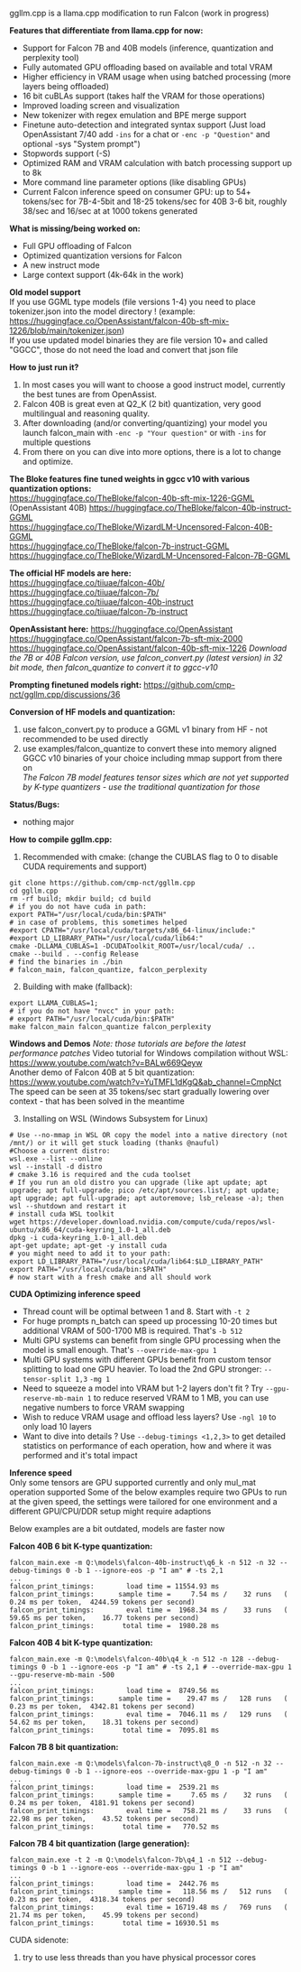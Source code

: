ggllm.cpp is a llama.cpp modification to run Falcon (work in progress)

**Features that differentiate from llama.cpp for now:**
- Support for Falcon 7B and 40B models (inference, quantization and perplexity tool)
- Fully automated GPU offloading based on available and total VRAM
- Higher efficiency in VRAM usage when using batched processing (more layers being offloaded)
- 16 bit cuBLAs support (takes half the VRAM for those operations)
- Improved loading screen and visualization
- New tokenizer with regex emulation and BPE merge support
- Finetune auto-detection and integrated syntax support (Just load OpenAssistant 7/40 add `-ins` for a chat or `-enc -p "Question"` and optional -sys "System prompt")
- Stopwords support (-S)
- Optimized RAM and VRAM calculation with batch processing support up to 8k
- More command line parameter options (like disabling GPUs)
- Current Falcon inference speed on consumer GPU: up to 54+ tokens/sec for 7B-4-5bit and 18-25 tokens/sec for 40B 3-6 bit, roughly 38/sec and 16/sec at at 1000 tokens generated
  
**What is missing/being worked on:**
- Full GPU offloading of Falcon
- Optimized quantization versions for Falcon
- A new instruct mode
- Large context support (4k-64k in the work)

**Old model support**  
If you use GGML type models (file versions 1-4) you need to place tokenizer.json into the model directory ! (example: https://huggingface.co/OpenAssistant/falcon-40b-sft-mix-1226/blob/main/tokenizer.json)  
If you use updated model binaries they are file version 10+ and called "GGCC", those do not need the load and convert that json file  

**How to just run it?**
1) In most cases you will want to choose a good instruct model, currently the best tunes are from OpenAssist.  
2) Falcon 40B is great even at Q2_K (2 bit) quantization, very good multilingual and reasoning quality.
3) After downloading (and/or converting/quantizing) your model you launch falcon_main with `-enc -p "Your question"` or with `-ins` for multiple questions
4) From there on you can dive into more options, there is a lot to change and optimize.

**The Bloke features fine tuned weights in ggcc v10 with various quantization options:**  
https://huggingface.co/TheBloke/falcon-40b-sft-mix-1226-GGML (OpenAssistant 40B)
https://huggingface.co/TheBloke/falcon-40b-instruct-GGML  
https://huggingface.co/TheBloke/WizardLM-Uncensored-Falcon-40B-GGML  
https://huggingface.co/TheBloke/falcon-7b-instruct-GGML  
https://huggingface.co/TheBloke/WizardLM-Uncensored-Falcon-7B-GGML  
  
**The official HF models are here:**  
https://huggingface.co/tiiuae/falcon-40b/  
https://huggingface.co/tiiuae/falcon-7b/  
https://huggingface.co/tiiuae/falcon-40b-instruct  
https://huggingface.co/tiiuae/falcon-7b-instruct  

**OpenAssistant here:**
https://huggingface.co/OpenAssistant
https://huggingface.co/OpenAssistant/falcon-7b-sft-mix-2000
https://huggingface.co/OpenAssistant/falcon-40b-sft-mix-1226
_Download the 7B or 40B Falcon version, use falcon_convert.py (latest version) in 32 bit mode, then falcon_quantize to convert it to ggcc-v10_

**Prompting finetuned models right:**
https://github.com/cmp-nct/ggllm.cpp/discussions/36

**Conversion of HF models and quantization:**
1) use falcon_convert.py to produce a GGML v1 binary from HF - not recommended to be used directly
2) use examples/falcon_quantize to convert these into memory aligned GGCC v10 binaries of your choice including mmap support from there on  
_The Falcon 7B model features tensor sizes which are not yet supported by K-type quantizers - use the traditional quantization for those_  
  
**Status/Bugs:**  
- nothing major
  
**How to compile ggllm.cpp:**
1) Recommended with cmake: (change the CUBLAS flag to 0 to disable CUDA requirements and support)
```
git clone https://github.com/cmp-nct/ggllm.cpp
cd ggllm.cpp
rm -rf build; mkdir build; cd build
# if you do not have cuda in path:
export PATH="/usr/local/cuda/bin:$PATH"
# in case of problems, this sometimes helped
#export CPATH="/usr/local/cuda/targets/x86_64-linux/include:"
#export LD_LIBRARY_PATH="/usr/local/cuda/lib64:"
cmake -DLLAMA_CUBLAS=1 -DCUDAToolkit_ROOT=/usr/local/cuda/ ..  
cmake --build . --config Release
# find the binaries in ./bin
# falcon_main, falcon_quantize, falcon_perplexity
```
2) Building with make (fallback):
```
export LLAMA_CUBLAS=1;
# if you do not have "nvcc" in your path:
# export PATH="/usr/local/cuda/bin:$PATH"
make falcon_main falcon_quantize falcon_perplexity
```

**Windows and Demos**
_Note: those tutorials are before the latest performance patches_
Video tutorial for Windows compilation without WSL:  
https://www.youtube.com/watch?v=BALw669Qeyw     
Another demo of Falcon 40B at 5 bit quantization:  
https://www.youtube.com/watch?v=YuTMFL1dKgQ&ab_channel=CmpNct   
The speed can be seen at 35 tokens/sec start gradually lowering over context - that has been solved in the meantime

3) Installing on WSL (Windows Subsystem for Linux)
```
# Use --no-mmap in WSL OR copy the model into a native directory (not /mnt/) or it will get stuck loading (thanks @nauful)
#Choose a current distro:
wsl.exe --list --online
wsl --install -d distro
# cmake 3.16 is required and the cuda toolset
# If you run an old distro you can upgrade (like apt update; apt upgrade; apt full-upgrade; pico /etc/apt/sources.list/; apt update; apt upgrade; apt full-upgrade; apt autoremove; lsb_release -a); then wsl --shutdown and restart it
# install cuda WSL toolkit
wget https://developer.download.nvidia.com/compute/cuda/repos/wsl-ubuntu/x86_64/cuda-keyring_1.0-1_all.deb
dpkg -i cuda-keyring_1.0-1_all.deb
apt-get update; apt-get -y install cuda
# you might need to add it to your path:
export LD_LIBRARY_PATH="/usr/local/cuda/lib64:$LD_LIBRARY_PATH"
export PATH="/usr/local/cuda/bin:$PATH"
# now start with a fresh cmake and all should work 
```

**CUDA Optimizing inference speed**
- Thread count will be optimal between 1 and 8. Start with `-t 2` 
- For huge prompts n_batch can speed up processing 10-20 times but additional VRAM of 500-1700 MB is required. That's `-b 512` 
- Multi GPU systems can benefit from single GPU processing when the model is small enough. That's `--override-max-gpu 1`  
- Multi GPU systems with different GPUs benefit from custom tensor splitting to load one GPU heavier. To load the 2nd GPU stronger: `--tensor-split 1,3` `-mg 1`
- Need to squeeze a model into VRAM but 1-2 layers don't fit ? Try `--gpu-reserve-mb-main 1` to reduce reserved VRAM to 1 MB, you can use negative numbers to force VRAM swapping
- Wish to reduce VRAM usage and offload less layers? Use `-ngl 10` to only load 10 layers
- Want to dive into details ? Use `--debug-timings <1,2,3>` to get detailed statistics on performance of each operation, how and where it was performed and it's total impact

   
**Inference speed**  
Only some tensors are GPU supported currently and only mul_mat operation supported
Some of the below examples require two GPUs to run at the given speed, the settings were tailored for one environment and a different GPU/CPU/DDR setup might require adaptions  

Below examples are a bit outdated, models are faster now  

**Falcon 40B 6 bit K-type quantization:**
```
falcon_main.exe -m Q:\models\falcon-40b-instruct\q6_k -n 512 -n 32 --debug-timings 0 -b 1 --ignore-eos -p "I am" # -ts 2,1
...
falcon_print_timings:        load time = 11554.93 ms
falcon_print_timings:      sample time =     7.54 ms /    32 runs   (    0.24 ms per token,  4244.59 tokens per second)
falcon_print_timings:        eval time =  1968.34 ms /    33 runs   (   59.65 ms per token,    16.77 tokens per second)
falcon_print_timings:       total time =  1980.28 ms
```

**Falcon 40B 4 bit K-type quantization:**
```
falcon_main.exe -m Q:\models\falcon-40b\q4_k -n 512 -n 128 --debug-timings 0 -b 1 --ignore-eos -p "I am" # -ts 2,1 # --override-max-gpu 1 --gpu-reserve-mb-main -500
...
falcon_print_timings:        load time =  8749.56 ms
falcon_print_timings:      sample time =    29.47 ms /   128 runs   (    0.23 ms per token,  4342.81 tokens per second)
falcon_print_timings:        eval time =  7046.11 ms /   129 runs   (   54.62 ms per token,    18.31 tokens per second)
falcon_print_timings:       total time =  7095.81 ms
```


**Falcon 7B 8 bit quantization:**
```
falcon_main.exe -m Q:\models\falcon-7b-instruct\q8_0 -n 512 -n 32 --debug-timings 0 -b 1 --ignore-eos --override-max-gpu 1 -p "I am"
...
falcon_print_timings:        load time =  2539.21 ms
falcon_print_timings:      sample time =     7.65 ms /    32 runs   (    0.24 ms per token,  4181.91 tokens per second)
falcon_print_timings:        eval time =   758.21 ms /    33 runs   (   22.98 ms per token,    43.52 tokens per second)
falcon_print_timings:       total time =   770.52 ms
```

**Falcon 7B 4 bit quantization (large generation):**
```
falcon_main.exe -t 2 -m Q:\models\falcon-7b\q4_1 -n 512 --debug-timings 0 -b 1 --ignore-eos --override-max-gpu 1 -p "I am"
...
falcon_print_timings:        load time =  2442.76 ms
falcon_print_timings:      sample time =   118.56 ms /   512 runs   (    0.23 ms per token,  4318.34 tokens per second)
falcon_print_timings:        eval time = 16719.48 ms /   769 runs   (   21.74 ms per token,    45.99 tokens per second)
falcon_print_timings:       total time = 16930.51 ms
```

CUDA sidenote:  
1) try to use less threads than you have physical processor cores 


